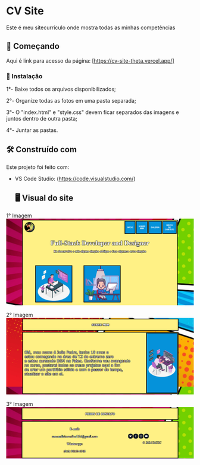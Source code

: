 # CV Site

Este é meu sitecurrículo onde mostra todas as minhas competências

## 🚀 Começando

Aqui é link para acesso da página: [https://cv-site-theta.vercel.app/]

### 🔧 Instalação

1°- Baixe todos os arquivos disponibilizados;

2°- Organize todas as fotos em uma pasta separada;

3°- O "index.html" e "style.css" devem ficar separados das imagens e juntos dentro de outra pasta;

4°- Juntar as pastas.

## 🛠️ Construído com

Este projeto foi feito com:

* VS Code Studio: (https://code.visualstudio.com/)

  ## 🖥 Visual do site

 1° Imagem ![Head do site](https://github.com/moscardini-carvalho/CV_Site/blob/main/Head%20do%20site.png)

 2° Imagem ![Body do site](https://github.com/moscardini-carvalho/CV_Site/blob/main/Body%202%20do%20site.png)

 3° Imagem ![Final do site](https://github.com/moscardini-carvalho/CV_Site/blob/main/Final%20do%20site.png)
